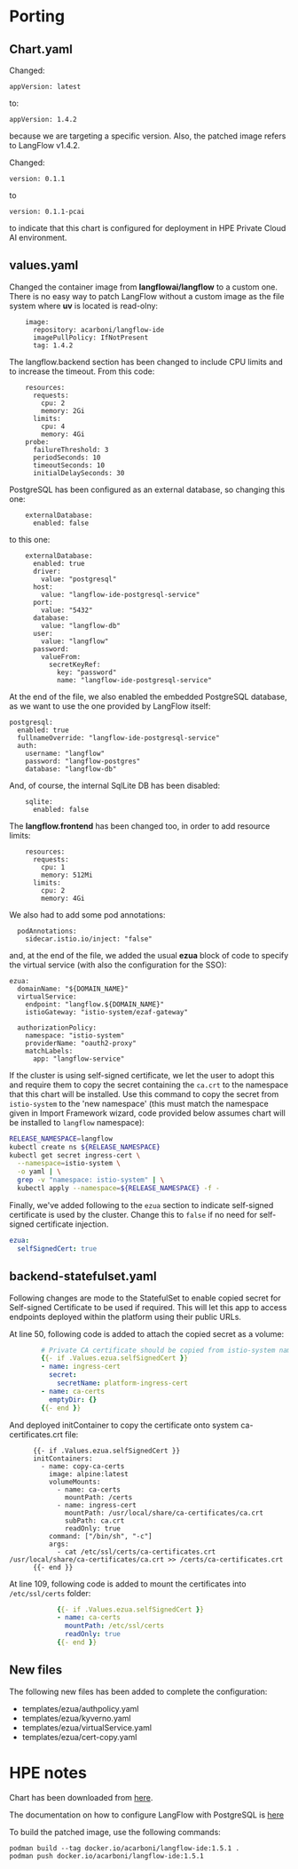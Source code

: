 # Porting

## Chart.yaml

Changed:

```
appVersion: latest
```

to: 

```
appVersion: 1.4.2
```

because we are targeting a specific version. Also, the patched image refers to LangFlow v1.4.2.

Changed:

```
version: 0.1.1
```

to 

```
version: 0.1.1-pcai
```

to indicate that this chart is configured for deployment in HPE Private Cloud AI environment.


## values.yaml

Changed the container image from **langflowai/langflow** to a custom one. There is no easy way to patch LangFlow without a custom image as the file system where **uv** is located is read-olny:

```
    image:
      repository: acarboni/langflow-ide
      imagePullPolicy: IfNotPresent
      tag: 1.4.2
```

The langflow.backend section has been changed to include CPU limits and to increase the timeout. From this code:
```
    resources:
      requests:
        cpu: 2
        memory: 2Gi
      limits:
        cpu: 4
        memory: 4Gi
    probe:
      failureThreshold: 3
      periodSeconds: 10
      timeoutSeconds: 10
      initialDelaySeconds: 30
```

PostgreSQL has been configured as an external database, so changing this one:
```
    externalDatabase:
      enabled: false
```

to this one:
```
    externalDatabase:
      enabled: true
      driver:
        value: "postgresql"
      host:
        value: "langflow-ide-postgresql-service"
      port:
        value: "5432"
      database:
        value: "langflow-db"
      user:
        value: "langflow"
      password:
        valueFrom:
          secretKeyRef:
            key: "password"
            name: "langflow-ide-postgresql-service"
```

At the end of the file, we also enabled the embedded PostgreSQL database, as we want to use the one provided by LangFlow itself:
```
postgresql:
  enabled: true
  fullnameOverride: "langflow-ide-postgresql-service"
  auth:
    username: "langflow"
    password: "langflow-postgres"
    database: "langflow-db"
```

And, of course, the internal SqlLite DB has been disabled:
```
    sqlite:
      enabled: false
```

The **langflow.frontend** has been changed too, in order to add resource limits:
```
    resources:
      requests:
        cpu: 1
        memory: 512Mi
      limits:
        cpu: 2
        memory: 4Gi
```

We also had to add some pod annotations:
```
  podAnnotations:
    sidecar.istio.io/inject: "false"
```

and, at the end of the file, we added the usual **ezua** block of code to specify the virtual service (with also the configuration for the SSO):
```
ezua:
  domainName: "${DOMAIN_NAME}"
  virtualService:
    endpoint: "langflow.${DOMAIN_NAME}"
    istioGateway: "istio-system/ezaf-gateway"

  authorizationPolicy:
    namespace: "istio-system"
    providerName: "oauth2-proxy"
    matchLabels:
      app: "langflow-service"
```

If the cluster is using self-signed certificate, we let the user to adopt this and require them to copy the secret containing the `ca.crt` to the namespace that this chart will be installed. Use this command to copy the secret from `istio-system` to the 'new namespace' (this must match the namespace given in Import Framework wizard, code provided below assumes chart will be installed to `langflow` namespace):

```bash
RELEASE_NAMESPACE=langflow
kubectl create ns ${RELEASE_NAMESPACE}
kubectl get secret ingress-cert \
  --namespace=istio-system \
  -o yaml | \
  grep -v "namespace: istio-system" | \
  kubectl apply --namespace=${RELEASE_NAMESPACE} -f -
```
  <!-- sed "s/namespace: istio-system/namespace: ${RELEASE_NAMESPACE}/" | \ -->

Finally, we've added following to the `ezua` section to indicate self-signed certificate is used by the cluster. Change this to `false` if no need for self-signed certificate injection.

```yaml
ezua:
  selfSignedCert: true
```

## backend-statefulset.yaml

Following changes are mode to the StatefulSet to enable copied secret for Self-signed Certificate to be used if required. This will let this app to access endpoints deployed within the platform using their public URLs.

At line 50, following code is added to attach the copied secret as a volume:

```yaml
        # Private CA certificate should be copied from istio-system namespace to release namespace
        {{- if .Values.ezua.selfSignedCert }}
        - name: ingress-cert
          secret:
            secretName: platform-ingress-cert
        - name: ca-certs
          emptyDir: {}
        {{- end }}

```

And deployed initContainer to copy the certificate onto system ca-certificates.crt file:

```
      {{- if .Values.ezua.selfSignedCert }}
      initContainers:
        - name: copy-ca-certs
          image: alpine:latest
          volumeMounts:
            - name: ca-certs
              mountPath: /certs
            - name: ingress-cert
              mountPath: /usr/local/share/ca-certificates/ca.crt
              subPath: ca.crt
              readOnly: true
          command: ["/bin/sh", "-c"]
          args:
            - cat /etc/ssl/certs/ca-certificates.crt /usr/local/share/ca-certificates/ca.crt >> /certs/ca-certificates.crt
      {{- end }}
```

At line 109, following code is added to mount the certificates into `/etc/ssl/certs` folder:

```yaml
            {{- if .Values.ezua.selfSignedCert }}
            - name: ca-certs
              mountPath: /etc/ssl/certs
              readOnly: true
            {{- end }}
```

## New files

The following new files has been added to complete the configuration:

- templates/ezua/authpolicy.yaml
- templates/ezua/kyverno.yaml
- templates/ezua/virtualService.yaml
- templates/ezua/cert-copy.yaml


# HPE notes

Chart has been downloaded from [here](https://github.com/langflow-ai/langflow-helm-charts/releases/download/langflow-runtime-0.1.1/langflow-runtime-0.1.1.tgz).

The documentation on how to configure LangFlow with PostgreSQL is [here](https://github.com/langflow-ai/langflow-helm-charts/blob/main/examples/langflow-ide/dev-values-postgres.yaml)

To build the patched image, use the following commands:

```
podman build --tag docker.io/acarboni/langflow-ide:1.5.1 .
podman push docker.io/acarboni/langflow-ide:1.5.1
```
